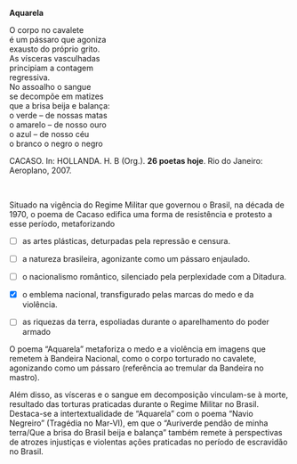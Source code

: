 

**Aquarela**

O corpo no cavalete\
é um pássaro que agoniza\
exausto do próprio grito.\
As vísceras vasculhadas\
principiam a contagem\
regressiva.\
No assoalho o sangue\
se decompõe em matizes\
que a brisa beija e balança:\
ο verde – de nossas matas\
ο amarelo – de nosso ouro\
ο azul – de nosso céu\
ο branco o negro o negro

CACASO. In: HOLLANDA. H. B (Org.). **26 poetas hoje**. Rio do Janeiro: Aeroplano, 2007.

 

Situado na vigência do Regime Militar que governou o Brasil, na década de 1970, o poema de Cacaso edifica uma forma de resistência e protesto a esse período, metaforizando



- [ ] as artes plásticas, deturpadas pela repressão e censura.
- [ ] a natureza brasileira, agonizante como um pássaro enjaulado.
- [ ] o nacionalismo romântico, silenciado pela perplexidade com a Ditadura.
- [x] o emblema nacional, transfigurado pelas marcas do medo e da violência.
- [ ] as riquezas da terra, espoliadas durante o aparelhamento do poder armado


O poema “Aquarela” metaforiza o medo e a violência em imagens que remetem à Bandeira Nacional, como o corpo torturado no cavalete, agonizando como um pássaro (referência ao tremular da Bandeira no mastro).

Além disso, as vísceras e o sangue em decomposição vinculam-se à morte, resultado das torturas praticadas durante o Regime Militar no Brasil. Destaca-se a intertextualidade de “Aquarela” com o poema “Navio Negreiro” (Tragédia no Mar-VI), em que o “Auriverde pendão de minha terra/Que a brisa do Brasil beija e balança” também remete à perspectivas de atrozes injustiças e violentas ações praticadas no período de escravidão no Brasil.

        